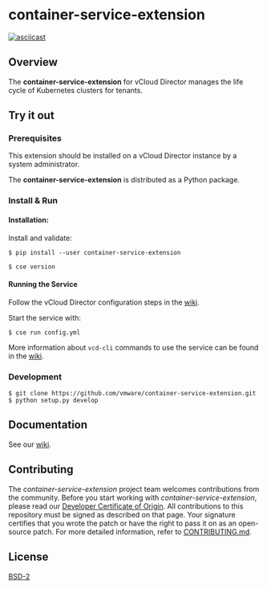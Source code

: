 # container-service-extension

[![asciicast](https://asciinema.org/a/135505.png)](https://asciinema.org/a/135505)

## Overview

The **container-service-extension** for vCloud Director manages the life cycle of Kubernetes clusters for tenants.

## Try it out

### Prerequisites

This extension should be installed on a vCloud Director instance by a system administrator.

The **container-service-extension** is distributed as a Python package.

### Install & Run

#### Installation:

Install and validate:

``` shell
$ pip install --user container-service-extension

$ cse version
```

#### Running the Service

Follow the vCloud Director configuration steps in the [wiki](https://github.com/vmware/container-service-extension/wiki).

Start the service with:

``` shell
$ cse run config.yml
```

More information about `vcd-cli` commands to use the service can be found in the [wiki](https://github.com/vmware/vcd-cli/wiki/container-service-extension).

### Development

``` shell
$ git clone https://github.com/vmware/container-service-extension.git
$ python setup.py develop
```

## Documentation

See our [wiki](https://github.com/vmware/container-service-extension/wiki).

## Contributing

The *container-service-extension* project team welcomes contributions from the community. Before you start working with *container-service-extension*, please read our [Developer Certificate of Origin](https://cla.vmware.com/dco). All contributions to this repository must be signed as described on that page. Your signature certifies that you wrote the patch or have the right to pass it on as an open-source patch. For more detailed information, refer to [CONTRIBUTING.md](CONTRIBUTING.md).

## License

[BSD-2](LICENSE.txt)
